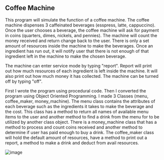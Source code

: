 <h2>Coffee Machine</h2>

This program will simulate the function of a coffee machine. The coffee machine dispenses 3 caffeinated beverages (esspress, latte, cappuccino). Once the user chooses a beverage, the coffee machine will ask for payment in coins (quarters, dimes, nickels, and pennies). The machine will count the money received and return change back to the user. There is only a set amount of resources inside the machine to make the beverages. Once an ingredient has run out, it will notify user that there is not enough of that ingredient left in the machine to make the chosen beverage. 

The machine can enter service mode by typing "report". Report will print out how much resources of each ingredient is left inside the machine. It will also print out how much money it has collected. The machine can be turned off by typing "off". 

First I wrote the program using procedural code. Then I converted the program using Object Oriented Programming. I made 3 Classes (menu, coffee_maker, money_machine). The menu class contains the attributes of each beverage such as the ingredients it takes to make the beverage and the cost. This class has a method to return all names of available menu items to the user and another method to find a drink from the menu for to be utilized by another class object. There is a money_machine class that has a method to process and count coins received and another method to determine if user has paid enough to buy a drink. The coffee_maker class will hold the default amount of resources, have a method to print out a report, a method to make a drink and deduct from avail resources. 


<img src="https://i.imgur.com/UCyyFIF.png" alt="image" />
